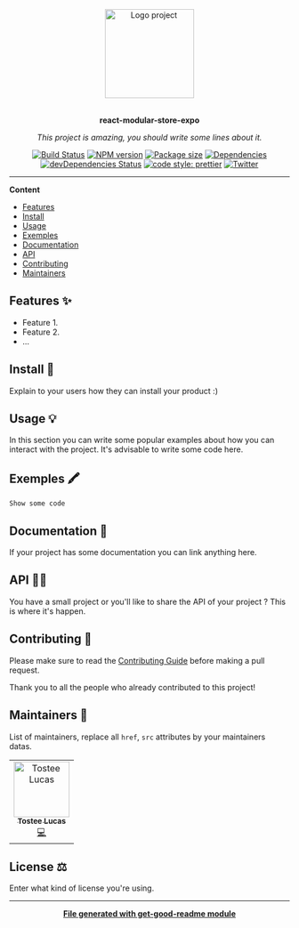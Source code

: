 <div align="center">
  <a href="#">
  	<img src="https://media.giphy.com/media/JIX9t2j0ZTN9S/giphy-downsized.gif" alt="Logo project" height="160" />
  </a>
  <br>
  <br>
  <p>
    <b>react-modular-store-expo</b>
  </p>
  <p>
     <i>This project is amazing, you should write some lines about it.</i>
  </p>
  <p>

[![Build Status](https://travis-ci.com/xgallom/react-modular-store-expo.svg?branch=master)](https://travis-ci.com/xgallom/react-modular-store-expo)
[![NPM version](https://img.shields.io/npm/v/react-modular-store-expo?style=flat-square)](https://img.shields.io/npm/v/react-modular-store-expo?style=flat-square)
[![Package size](https://img.shields.io/bundlephobia/min/react-modular-store-expo)](https://img.shields.io/bundlephobia/min/react-modular-store-expo)
[![Dependencies](https://img.shields.io/david/xgallom/react-modular-store-expo.svg?style=popout-square)](https://david-dm.org/xgallom/react-modular-store-expo)
[![devDependencies Status](https://david-dm.org/xgallom/react-modular-store-expo/dev-status.svg?style=flat-square)](https://david-dm.org/xgallom/react-modular-store-expo?type=dev)
[![code style: prettier](https://img.shields.io/badge/code_style-prettier-ff69b4.svg?style=flat-square)](https://github.com/prettier/prettier)
[![Twitter](https://img.shields.io/twitter/follow/luctstt.svg?label=Follow&style=social)](https://twitter.com/luctstt)

  </p>
</div>

---

**Content**

* [Features](##features)
* [Install](##install)
* [Usage](##usage)
* [Exemples](##exemples)
* [Documentation](##documentation)
* [API](##Api)
* [Contributing](##contributing)
* [Maintainers](##maintainers)

## Features ✨
* Feature 1.
* Feature 2.
* ...

## Install 🐙
Explain to your users how they can install your product :)

## Usage 💡
In this section you can write some popular examples about how you can interact with the project. It's advisable to write some code here.

## Exemples 🖍
```
Show some code
```

## Documentation 📄
If your project has some documentation you can link anything here.

## API 👩‍💻
You have a small project or you'll like to share the API of your project ? This is where it's happen.

## Contributing 🍰
Please make sure to read the [Contributing Guide]() before making a pull request.

Thank you to all the people who already contributed to this project!

## Maintainers 👷
List of maintainers, replace all `href`, `src` attributes by your maintainers datas.
<table>
  <tr>
    <td align="center"><a href="https://lucastostee.now.sh/"><img src="https://avatars3.githubusercontent.com/u/22588842?s=460&v=4" width="100px;" alt="Tostee Lucas"/><br /><sub><b>Tostee Lucas</b></sub></a><br /><a href="#" title="Code">💻</a></td>
  </tr>
</table>

## License ⚖️
Enter what kind of license you're using.

---
<div align="center">
	<b>
		<a href="https://www.npmjs.com/package/get-good-readme">File generated with get-good-readme module</a>
	</b>
</div>
